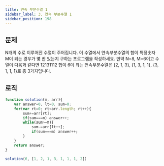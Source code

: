 ```yaml
---
title: 연속 부분수열 1
sidebar_label: 3. 연속 부분수열 1
sidebar_position: 198
---
```


## 문제 
N개의 수로 이루어진 수열이 주어집니다.
이 수열에서 연속부분수열의 합이 특정숫자 M이 되는 경우가 몇 번 있는지 구하는 프로그램을 작성하세요.
만약 N=8, M=6이고 수열이 다음과 같다면
12131112
합이 6이 되는 연속부분수열은 {2, 1, 3}, {1, 3, 1, 1}, {3, 1, 1, 1}로 총 3가지입니다.


## 로직

```js
function solution(m, arr){
    var answer=0, lt=0, sum=0;
    for(var rt=0; rt<arr.length; rt++){
        sum+=arr[rt];
        if(sum===m) answer++;
        while(sum>=m){
            sum-=arr[lt++];
            if(sum===m) answer++;       
        }
    }        
    return answer;
}

solution(6, [1, 2, 1, 3, 1, 1, 1, 2])
```




